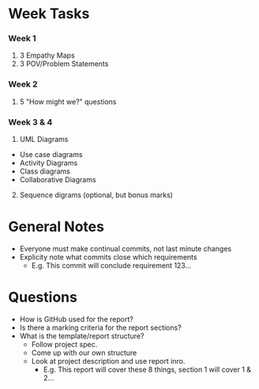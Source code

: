 # Week Tasks
### Week 1
1. 3 Empathy Maps
2. 3 POV/Problem Statements

### Week 2
1. 5 "How might we?" questions

### Week 3 & 4
1. UML Diagrams
* Use case diagrams
* Activity Diagrams
* Class diagrams
* Collaborative Diagrams
2. Sequence digrams (optional, but bonus marks)

# General Notes
* Everyone must make continual commits, not last minute changes
* Explicity note what commits close which requirements
  * E.g. This commit will conclude requirement 123...

# Questions
* How is GitHub used for the report?
* Is there a marking criteria for the report sections?
* What is the template/report structure?
  * Follow project spec.
  * Come up with our own structure
  * Look at project description and use report inro. 
    * E.g. This report will cover these 8 things, section 1 will cover 1 & 2...
